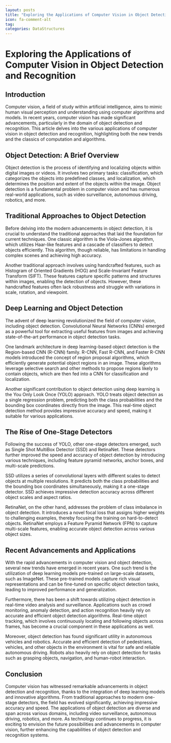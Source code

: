 ```yaml
---
layout: posts
title: "Exploring the Applications of Computer Vision in Object Detection and Recognition"
icon: fa-comment-alt
tag:      
categories: DataStructures
---
```



# Exploring the Applications of Computer Vision in Object Detection and Recognition

## Introduction

Computer vision, a field of study within artificial intelligence, aims to mimic human visual perception and understanding using computer algorithms and models. In recent years, computer vision has made significant advancements, particularly in the domain of object detection and recognition. This article delves into the various applications of computer vision in object detection and recognition, highlighting both the new trends and the classics of computation and algorithms.

## Object Detection: A Brief Overview

Object detection is the process of identifying and localizing objects within digital images or videos. It involves two primary tasks: classification, which categorizes the objects into predefined classes, and localization, which determines the position and extent of the objects within the image. Object detection is a fundamental problem in computer vision and has numerous real-world applications, such as video surveillance, autonomous driving, robotics, and more.

## Traditional Approaches to Object Detection

Before delving into the modern advancements in object detection, it is crucial to understand the traditional approaches that laid the foundation for current techniques. One classic algorithm is the Viola-Jones algorithm, which utilizes Haar-like features and a cascade of classifiers to detect objects efficiently. This algorithm, though reliable, has limitations in handling complex scenes and achieving high accuracy.

Another traditional approach involves using handcrafted features, such as Histogram of Oriented Gradients (HOG) and Scale-Invariant Feature Transform (SIFT). These features capture specific patterns and structures within images, enabling the detection of objects. However, these handcrafted features often lack robustness and struggle with variations in scale, rotation, and viewpoint.

## Deep Learning and Object Detection

The advent of deep learning revolutionized the field of computer vision, including object detection. Convolutional Neural Networks (CNNs) emerged as a powerful tool for extracting useful features from images and achieving state-of-the-art performance in object detection tasks.

One landmark architecture in deep learning-based object detection is the Region-based CNN (R-CNN) family. R-CNN, Fast R-CNN, and Faster R-CNN models introduced the concept of region proposal algorithms, which efficiently generate potential object regions in an image. These algorithms leverage selective search and other methods to propose regions likely to contain objects, which are then fed into a CNN for classification and localization.

Another significant contribution to object detection using deep learning is the You Only Look Once (YOLO) approach. YOLO treats object detection as a single regression problem, predicting both the class probabilities and the bounding box coordinates directly from the image. This real-time object detection method provides impressive accuracy and speed, making it suitable for various applications.

## The Rise of One-Stage Detectors

Following the success of YOLO, other one-stage detectors emerged, such as Single Shot MultiBox Detector (SSD) and RetinaNet. These detectors further improved the speed and accuracy of object detection by introducing various techniques, including feature pyramid networks, anchor boxes, and multi-scale predictions.

SSD utilizes a series of convolutional layers with different scales to detect objects at multiple resolutions. It predicts both the class probabilities and the bounding box coordinates simultaneously, making it a one-stage detector. SSD achieves impressive detection accuracy across different object scales and aspect ratios.

RetinaNet, on the other hand, addresses the problem of class imbalance in object detection. It introduces a novel focal loss that assigns higher weights to challenging examples, thereby focusing the training on hard-to-detect objects. RetinaNet employs a Feature Pyramid Network (FPN) to capture multi-scale features, enabling accurate object detection across various object sizes.

## Recent Advancements and Applications

With the rapid advancements in computer vision and object detection, several new trends have emerged in recent years. One such trend is the utilization of deep learning models pre-trained on large-scale datasets, such as ImageNet. These pre-trained models capture rich visual representations and can be fine-tuned on specific object detection tasks, leading to improved performance and generalization.

Furthermore, there has been a shift towards utilizing object detection in real-time video analysis and surveillance. Applications such as crowd monitoring, anomaly detection, and action recognition heavily rely on accurate and efficient object detection algorithms. Real-time object tracking, which involves continuously locating and following objects across frames, has become a crucial component in these applications as well.

Moreover, object detection has found significant utility in autonomous vehicles and robotics. Accurate and efficient detection of pedestrians, vehicles, and other objects in the environment is vital for safe and reliable autonomous driving. Robots also heavily rely on object detection for tasks such as grasping objects, navigation, and human-robot interaction.

## Conclusion

Computer vision has witnessed remarkable advancements in object detection and recognition, thanks to the integration of deep learning models and innovative algorithms. From traditional approaches to modern one-stage detectors, the field has evolved significantly, achieving impressive accuracy and speed. The applications of object detection are diverse and span across various domains, including video surveillance, autonomous driving, robotics, and more. As technology continues to progress, it is exciting to envision the future possibilities and advancements in computer vision, further enhancing the capabilities of object detection and recognition systems.